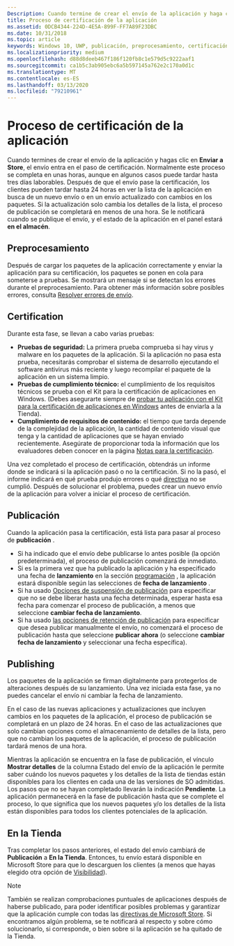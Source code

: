 ```yaml
---
Description: Cuando termine de crear el envío de la aplicación y haga clic en enviar a la tienda, el envío entra en el paso de certificación.
title: Proceso de certificación de la aplicación
ms.assetid: 0DCB4344-224D-4E5A-899F-FF7A89F23DBC
ms.date: 10/31/2018
ms.topic: article
keywords: Windows 10, UWP, publicación, preprocesamiento, certificación, versión, pendiente, envío, publicación, estado, tiempo
ms.localizationpriority: medium
ms.openlocfilehash: d88d8deeb467f186f120fb8c1e579d5c9222aaf1
ms.sourcegitcommit: ca1b5c3ab905ebc6a5b597145a762e2c170a0d1c
ms.translationtype: MT
ms.contentlocale: es-ES
ms.lasthandoff: 03/13/2020
ms.locfileid: "79210961"
---
```

# <a name="the-app-certification-process"></a>Proceso de certificación de la aplicación

Cuando termines de crear el envío de la aplicación y hagas clic en **Enviar a Store**, el envío entra en el paso de certificación. Normalmente este proceso se completa en unas horas, aunque en algunos casos puede tardar hasta tres días laborables. Después de que el envío pase la certificación, los clientes pueden tardar hasta 24 horas en ver la lista de la aplicación en busca de un nuevo envío o en un envío actualizado con cambios en los paquetes. Si la actualización solo cambia los detalles de la lista, el proceso de publicación se completará en menos de una hora.  Se le notificará cuando se publique el envío, y el estado de la aplicación en el panel estará **en el almacén**.

## <a name="preprocessing"></a>Preprocesamiento

Después de cargar los paquetes de la aplicación correctamente y enviar la aplicación para su certificación, los paquetes se ponen en cola para someterse a pruebas. Se mostrará un mensaje si se detectan los errores durante el preprocesamiento. Para obtener más información sobre posibles errores, consulta [Resolver errores de envío](resolve-submission-errors.md).

## <a name="certification"></a>Certification

Durante esta fase, se llevan a cabo varias pruebas:

-   **Pruebas de seguridad:** La primera prueba comprueba si hay virus y malware en los paquetes de la aplicación. Si la aplicación no pasa esta prueba, necesitarás comprobar el sistema de desarrollo ejecutando el software antivirus más reciente y luego recompilar el paquete de la aplicación en un sistema limpio.
-   **Pruebas de cumplimiento técnico:** el cumplimiento de los requisitos técnicos se prueba con el Kit para la certificación de aplicaciones en Windows. (Debes asegurarte siempre de [probar tu aplicación con el Kit para la certificación de aplicaciones en Windows](../debug-test-perf/windows-app-certification-kit.md) antes de enviarla a la Tienda).
-   **Cumplimiento de requisitos de contenido:** el tiempo que tarda depende de la complejidad de la aplicación, la cantidad de contenido visual que tenga y la cantidad de aplicaciones que se hayan enviado recientemente. Asegúrate de proporcionar toda la información que los evaluadores deben conocer en la página [Notas para la certificación](notes-for-certification.md).

Una vez completado el proceso de certificación, obtendrás un informe donde se indicará si la aplicación pasó o no la certificación. Si no la pasó, el informe indicará en qué prueba produjo errores o qué [directiva](store-policies.md) no se cumplió. Después de solucionar el problema, puedes crear un nuevo envío de la aplicación para volver a iniciar el proceso de certificación.

## <a name="release"></a>Publicación

Cuando la aplicación pasa la certificación, está lista para pasar al proceso de **publicación** .

- Si ha indicado que el envío debe publicarse lo antes posible (la opción predeterminada), el proceso de publicación comenzará de inmediato.
- Si es la primera vez que ha publicado la aplicación y ha especificado una fecha de **lanzamiento** en la sección [programación](configure-precise-release-scheduling.md#release) , la aplicación estará disponible según las selecciones de **fecha de lanzamiento** .
- Si ha usado [Opciones de suspensión de publicación](manage-submission-options.md#publishing-hold-options) para especificar que no se debe liberar hasta una fecha determinada, esperar hasta esa fecha para comenzar el proceso de publicación, a menos que seleccione **cambiar fecha de lanzamiento**.
- Si ha usado [las opciones de retención de publicación](manage-submission-options.md#publishing-hold-options) para especificar que desea publicar manualmente el envío, no comenzará el proceso de publicación hasta que seleccione **publicar ahora** (o seleccione **cambiar fecha de lanzamiento** y seleccionar una fecha específica).


## <a name="publishing"></a>Publishing

Los paquetes de la aplicación se firman digitalmente para protegerlos de alteraciones después de su lanzamiento. Una vez iniciada esta fase, ya no puedes cancelar el envío ni cambiar la fecha de lanzamiento.

En el caso de las nuevas aplicaciones y actualizaciones que incluyen cambios en los paquetes de la aplicación, el proceso de publicación se completará en un plazo de 24 horas. En el caso de las actualizaciones que solo cambian opciones como el almacenamiento de detalles de la lista, pero que no cambian los paquetes de la aplicación, el proceso de publicación tardará menos de una hora.

Mientras la aplicación se encuentra en la fase de publicación, el vínculo **Mostrar detalles** de la columna Estado del envío de la aplicación le permite saber cuándo los nuevos paquetes y los detalles de la lista de tiendas están disponibles para los clientes en cada una de las versiones de SO admitidas. Los pasos que no se hayan completado llevarán la indicación **Pendiente**. La aplicación permanecerá en la fase de publicación hasta que se complete el proceso, lo que significa que los nuevos paquetes y/o los detalles de la lista están disponibles para todos los clientes potenciales de la aplicación.

## <a name="in-the-store"></a>En la Tienda 

Tras completar los pasos anteriores, el estado del envío cambiará de **Publicación** a **En la Tienda**. Entonces, tu envío estará disponible en Microsoft Store para que lo descarguen los clientes (a menos que hayas elegido otra opción de [Visibilidad](choose-visibility-options.md#discoverability)). 

> [!NOTE]
> También se realizan comprobaciones puntuales de aplicaciones después de haberse publicado, para poder identificar posibles problemas y garantizar que la aplicación cumple con todas las [directivas de Microsoft Store](store-policies.md). Si encontramos algún problema, se te notificará al respecto y sobre cómo solucionarlo, si corresponde, o bien sobre si la aplicación se ha quitado de la Tienda.

 

 

 




